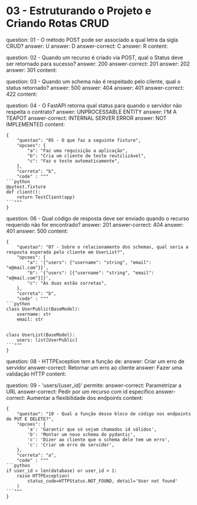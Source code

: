 # 03 - Estruturando o Projeto e Criando Rotas CRUD

<?quiz?>
question: 01 - O método POST pode ser associado a qual letra da sigla CRUD?
answer: U
answer: D
answer-correct: C
answer: R
content:
<?/quiz?>

<?quiz?>
question: 02 - Quando um recurso é criado via POST, qual o Status deve ser retornado para sucesso?
answer: 200
answer-correct: 201
answer: 202
answer: 301
content:
<?/quiz?>

<?quiz?>
question: 03 - Quando um schema não é respeitado pelo cliente, qual o status retornado?
answer: 500
answer: 404
answer: 401
answer-correct: 422
content:
<?/quiz?>

<?quiz?>
question: 04 - O FastAPI retorna qual status para quando o servidor não respeita o contrato? 
answer: UNPROCESSABLE ENTITY
answer: I'M A TEAPOT
answer-correct: INTERNAL SERVER ERROR
answer: NOT IMPLEMENTED
content:
<?/quiz?>

```quiz
{
    "questao": "05 - O que faz a seguinte fixture",
	"opcoes": {
		"a": "Faz uma requisição a aplicação",
		"b": "Cria um cliente de teste reutilizável",
		"c": "Faz o teste automaticamente",
	},
	"correta": "b",
	"code" : """
```python
@pytest.fixture
def client():
    return TestClient(app)
```"""
}
```

<?quiz?>
question: 06 - Qual código de resposta deve ser enviado quando o recurso requerido não for encontrado?
answer: 201
answer-correct: 404
answer: 401
answer: 500
content:
<?/quiz?>

```quiz
{
    "questao": "07 - Sobre o relacionamento dos schemas, qual seria a resposta esperada pelo cliente em UserList?",
	"opcoes": {
		"a": '{"users": {"username": "string", "email": "e@mail.com"}}',
		"b": '{"users": [{"username": "string", "email": "e@mail.com"}]}',
		"c": "As duas estão corretas",
	},
	"correta": "b",
	"code" : """
```python
class UserPublic(BaseModel):
    username: str
    email: str


class UserList(BaseModel):
    users: list[UserPublic]
```"""
}
```

<?quiz?>
question: 08 - HTTPException tem a função de:
answer: Criar um erro de servidor
answer-correct: Retornar um erro ao cliente
answer: Fazer uma validação HTTP
content:
<?/quiz?>

<?quiz?>
question: 09 - 'users/{user_id}' permite:
answer-correct: Parametrizar a URL
answer-correct: Pedir por um recurso com id específico
answer-correct: Aumentar a flexibilidade dos endpoints
content:
<?/quiz?>

```quiz
{
    "questao": "10 - Qual a função desse bloco de código nos endpoints de PUT E DELETE?",
	"opcoes": {
		'a': 'Garantir que só sejam chamados id válidos',
		'b': 'Montar um novo schema do pydantic',
		'c': 'Dizer ao cliente que o schema dele tem um erro',
		'c': 'Criar um erro de servidor',
	},
	"correta": "a",
	"code" : """
```python
if user_id > len(database) or user_id < 1:
	raise HTTPException(
		status_code=HTTPStatus.NOT_FOUND, detail='User not found'
	)
```"""
}
```
